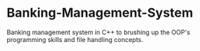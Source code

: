 # Banking-Management-System
Banking management system in C++ to brushing up the OOP's programming skills and file handling concepts.
